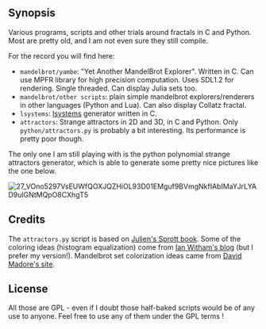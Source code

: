 ## Synopsis

Various programs, scripts and other trials around fractals in C and Python.
Most are pretty old, and I am not even sure they still compile.

For the record you will find here:

- `mandelbrot/yambe`: "Yet Another MandelBrot Explorer". Written in C. Can use MPFR library for high precision computation. Uses SDL1.2 for rendering. Single threaded. Can display Julia sets too.
- `mandelbrot/other scripts`: plain simple mandelbrot explorers/renderers in other languages (Python and Lua). Can also display Collatz fractal.
- `lsystems`: [lsystems](https://en.wikipedia.org/wiki/L-system) generator written in C.
- `attractors`: Strange attractors in 2D and 3D, in  C and Python. Only `python/attractors.py` is probably a bit interesting. Its performance is pretty poor though.

The only one I am still playing with is the python polynomial strange attractors generator, which is able to generate some pretty nice pictures like the one below.

![27_VOno5297VsEUWfQOXJQZHiOL93D01EMguf9BVmgNkfIAbIMaYJrLYAD9ulGNtMQpO8CXhgT5](http://sebhz.github.io/img/27_VOno5297VsEUWfQOXJQZHiOL93D01EMguf9BVmgNkfIAbIMaYJrLYAD9ulGNtMQpO8CXhgT5_8.png)

## Credits

The `attractors.py` script is based on [Julien's Sprott book](http://sprott.physics.wisc.edu/sa.htm). Some of the coloring ideas (histogram equalization) come from [Ian Witham's blog](http://ianwitham.wordpress.com/category/graphics/strange-attractors-graphics/) (but I prefer my version!). Mandelbrot set colorization ideas came from [David Madore's site](http://www.madore.org/~david/programs/#prog_mandel).

## License

All those are GPL - even if I doubt those half-baked scripts would be of any use to anyone. Feel free to use any of them under the GPL terms !



